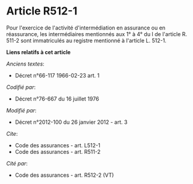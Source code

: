 # Article R512-1

Pour l'exercice de l'activité d'intermédiation en assurance ou en réassurance, les intermédiaires mentionnés aux 1° à 4° du I
de l'article R. 511-2 sont immatriculés au registre mentionné à l'article L. 512-1.

**Liens relatifs à cet article**

_Anciens textes_:

  - Décret n°66-117 1966-02-23 art. 1

_Codifié par_:

  - Décret n°76-667 du 16 juillet 1976

_Modifié par_:

  - Décret n°2012-100 du 26 janvier 2012 - art. 3

_Cite_:

  - Code des assurances - art. L512-1
  - Code des assurances - art. R511-2

_Cité par_:

  - Code des assurances - art. R512-2 (VT)
